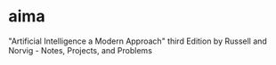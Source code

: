 aima
====

"Artificial Intelligence a Modern Approach" third Edition by Russell and Norvig - Notes, Projects, and Problems